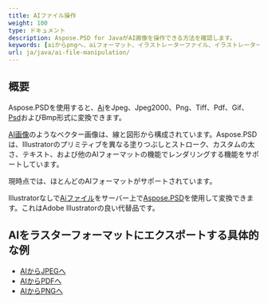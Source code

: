 ```yaml
---
title: AIファイル操作
weight: 100
type: ドキュメント
description: Aspose.PSD for JavaがAI画像を操作できる方法を確認します。
keywords: [aiからpngへ、aiフォーマット、イラストレーターファイル、イラストレーターを変換、aiからpdfへ、aiからjpegへ、aiからtiffへ、aiからpsdへ、psd api、java、コードサンプル]
url: ja/java/ai-file-manipulation/
---
```


## **概要**
Aspose.PSDを使用すると、[Ai](/psd/ja/net/ai-adobe-illustrator-format/)をJpeg、Jpeg2000、Png、Tiff、Pdf、Gif、[Psd](https://reference.aspose.com/psd/java/com.aspose.psd.fileformats.psd/psdimage/)およびBmp形式に変換できます。

[AI画像](https://reference.aspose.com/psd/java/com.aspose.psd.fileformats.ai/aiimage)のようなベクター画像は、線と図形から構成されています。Aspose.PSDは、Illustratorのプリミティブを異なる塗りつぶしとストローク、カスタムの太さ、テキスト、および他のAIフォーマットの機能でレンダリングする機能をサポートしています。

現時点では、ほとんどのAIフォーマットがサポートされています。

Illustratorなしで[Aiファイル](/psd/ja/net/ai-adobe-illustrator-format/)をサーバー上で[Aspose.PSD](https://products.aspose.com/psd/java)を使用して変換できます。これはAdobe Illustratorの良い代替品です。

## **AIをラスターフォーマットにエクスポートする具体的な例**
- [AIからJPEGへ](/psd/ja/java/convert/ai-to-jpg/)
- [AIからPDFへ](/psd/ja/java/convert/ai-to-pdf/)
- [AIからPNGへ](/psd/ja/java/convert/ai-to-png/)
